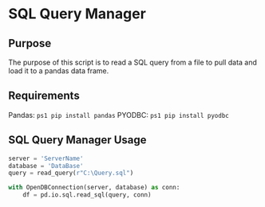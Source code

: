 # SQL Query Manager # 

## Purpose ## 
The purpose of this script is to read a SQL query from a file to pull data and load it to a pandas data frame. 

## Requirements ## 
Pandas: ```ps1 pip install pandas```
PYODBC: ```ps1 pip install pyodbc```

## SQL Query Manager Usage ## 
```python
server = 'ServerName'
database = 'DataBase'
query = read_query(r"C:\Query.sql")

with OpenDBConnection(server, database) as conn:
    df = pd.io.sql.read_sql(query, conn)
```